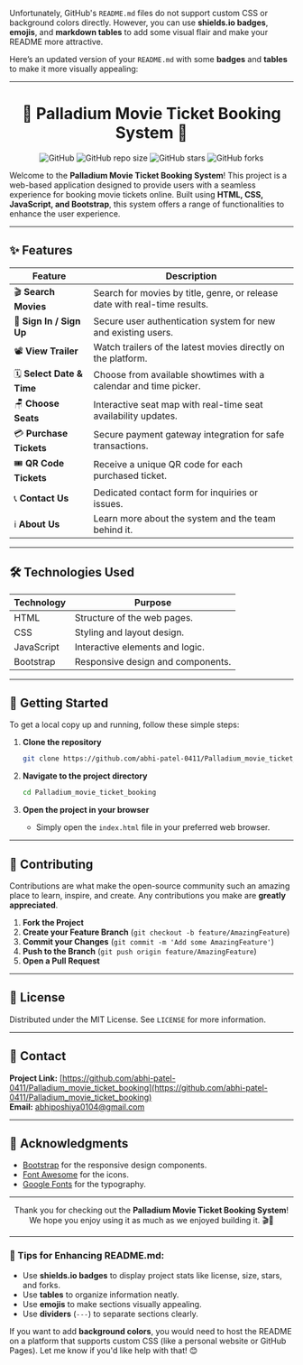 Unfortunately, GitHub's `README.md` files do not support custom CSS or background colors directly. However, you can use **shields.io badges**, **emojis**, and **markdown tables** to add some visual flair and make your README more attractive.

Here’s an updated version of your `README.md` with some **badges** and **tables** to make it more visually appealing:

---

<div align="center">

# 🎥 Palladium Movie Ticket Booking System 🍿

![GitHub](https://img.shields.io/github/license/abhi-patel-0411/Palladium_movie_ticket_booking?color=blue&style=for-the-badge)
![GitHub repo size](https://img.shields.io/github/repo-size/abhi-patel-0411/Palladium_movie_ticket_booking?style=for-the-badge)
![GitHub stars](https://img.shields.io/github/stars/abhi-patel-0411/Palladium_movie_ticket_booking?style=for-the-badge)
![GitHub forks](https://img.shields.io/github/forks/abhi-patel-0411/Palladium_movie_ticket_booking?style=for-the-badge)

</div>

Welcome to the **Palladium Movie Ticket Booking System**! This project is a web-based application designed to provide users with a seamless experience for booking movie tickets online. Built using **HTML, CSS, JavaScript, and Bootstrap**, this system offers a range of functionalities to enhance the user experience.

---

## ✨ Features

| Feature               | Description                                                                 |
|-----------------------|-----------------------------------------------------------------------------|
| 🎬 **Search Movies**   | Search for movies by title, genre, or release date with real-time results.  |
| 🔐 **Sign In / Sign Up** | Secure user authentication system for new and existing users.              |
| 📽️ **View Trailer**    | Watch trailers of the latest movies directly on the platform.               |
| 🗓️ **Select Date & Time** | Choose from available showtimes with a calendar and time picker.          |
| 🪑 **Choose Seats**    | Interactive seat map with real-time seat availability updates.              |
| 💳 **Purchase Tickets** | Secure payment gateway integration for safe transactions.                  |
| 🎟️ **QR Code Tickets** | Receive a unique QR code for each purchased ticket.                        |
| 📞 **Contact Us**      | Dedicated contact form for inquiries or issues.                             |
| ℹ️ **About Us**        | Learn more about the system and the team behind it.                         |

---

## 🛠️ Technologies Used

| Technology | Purpose                          |
|------------|----------------------------------|
| HTML       | Structure of the web pages.      |
| CSS        | Styling and layout design.       |
| JavaScript | Interactive elements and logic.  |
| Bootstrap  | Responsive design and components.|

---

## 🚀 Getting Started

To get a local copy up and running, follow these simple steps:

1. **Clone the repository**
   ```bash
   git clone https://github.com/abhi-patel-0411/Palladium_movie_ticket_booking.git
   ```

2. **Navigate to the project directory**
   ```bash
   cd Palladium_movie_ticket_booking
   ```

3. **Open the project in your browser**
   - Simply open the `index.html` file in your preferred web browser.

---

## 🤝 Contributing

Contributions are what make the open-source community such an amazing place to learn, inspire, and create. Any contributions you make are **greatly appreciated**.

1. **Fork the Project**
2. **Create your Feature Branch** (`git checkout -b feature/AmazingFeature`)
3. **Commit your Changes** (`git commit -m 'Add some AmazingFeature'`)
4. **Push to the Branch** (`git push origin feature/AmazingFeature`)
5. **Open a Pull Request**

---

## 📜 License

Distributed under the MIT License. See `LICENSE` for more information.

---

## 📧 Contact

**Project Link:** [https://github.com/abhi-patel-0411/Palladium_movie_ticket_booking](https://github.com/abhi-patel-0411/Palladium_movie_ticket_booking)  
**Email:** abhiposhiya0104@gmail.com

---

## 🙏 Acknowledgments

- [Bootstrap](https://getbootstrap.com/) for the responsive design components.
- [Font Awesome](https://fontawesome.com/) for the icons.
- [Google Fonts](https://fonts.google.com/) for the typography.

---

<div align="center">

Thank you for checking out the **Palladium Movie Ticket Booking System**! We hope you enjoy using it as much as we enjoyed building it. 🎬🍿

</div>

---

### 🎨 Tips for Enhancing README.md:
- Use **shields.io badges** to display project stats like license, size, stars, and forks.
- Use **tables** to organize information neatly.
- Use **emojis** to make sections visually appealing.
- Use **dividers** (`---`) to separate sections clearly.

If you want to add **background colors**, you would need to host the README on a platform that supports custom CSS (like a personal website or GitHub Pages). Let me know if you'd like help with that! 😊
